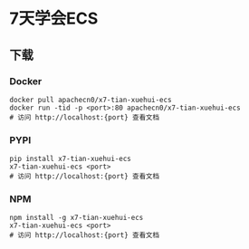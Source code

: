 # 7天学会ECS

## 下载

### Docker

```
docker pull apachecn0/x7-tian-xuehui-ecs
docker run -tid -p <port>:80 apachecn0/x7-tian-xuehui-ecs
# 访问 http://localhost:{port} 查看文档
```

### PYPI

```
pip install x7-tian-xuehui-ecs
x7-tian-xuehui-ecs <port>
# 访问 http://localhost:{port} 查看文档
```

### NPM

```
npm install -g x7-tian-xuehui-ecs
x7-tian-xuehui-ecs <port>
# 访问 http://localhost:{port} 查看文档
```